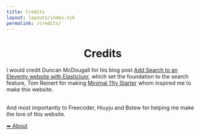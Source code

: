```yaml
---
title: Credits
layout: layouts/index.njk
permalink: /credits/
---
```

<center><h1>Credits</h1></center>

I would credit Duncan McDougall for his blog post <a href="https://www.belter.io/eleventy-search/">Add Search to an Eleventy website with Elasticlunr</a>, which set the foundation to the search feature, Tom Reinert for making <a href="https://github.com/tomreinert/minimal-11ty-tailwind-starter">Minimal 11ty Starter</a> whom inspired me to make this website.<br><br>

And most importantly to Freecoder, Hiuyju and Bstew for helping me make the lore of this website.

<div class="divider"></div>
<a href="/about/">➥ About</a>